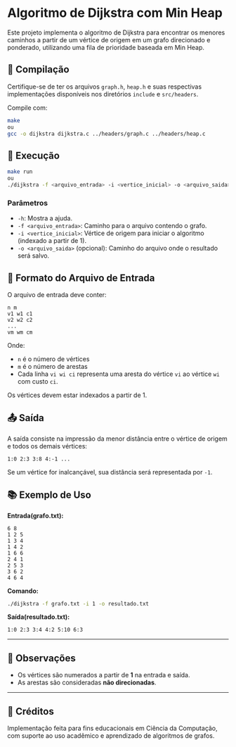 # Algoritmo de Dijkstra com Min Heap

Este projeto implementa o algoritmo de Dijkstra para encontrar os menores caminhos a partir de um vértice de origem em um grafo direcionado e ponderado, utilizando uma fila de prioridade baseada em Min Heap.

## 📌 Compilação

Certifique-se de ter os arquivos `graph.h`, `heap.h` e suas respectivas implementações disponíveis nos diretórios `include` e `src/headers`.

Compile com:

```bash
make
ou
gcc -o dijkstra dijkstra.c ../headers/graph.c ../headers/heap.c
```

## 🚀 Execução

```bash
make run
ou
./dijkstra -f <arquivo_entrada> -i <vertice_inicial> -o <arquivo_saida>
```

### Parâmetros

-   `-h`: Mostra a ajuda.
-   `-f <arquivo_entrada>`: Caminho para o arquivo contendo o grafo.
-   `-i <vertice_inicial>`: Vértice de origem para iniciar o algoritmo (indexado a partir de 1).
-   `-o <arquivo_saida>` (opcional): Caminho do arquivo onde o resultado será salvo.

## 📝 Formato do Arquivo de Entrada

O arquivo de entrada deve conter:

```
n m
v1 w1 c1
v2 w2 c2
...
vm wm cm
```

Onde:

-   `n` é o número de vértices
-   `m` é o número de arestas
-   Cada linha `vi wi ci` representa uma aresta do vértice `vi` ao vértice `wi` com custo `ci`.

Os vértices devem estar indexados a partir de 1.

## 📤 Saída

A saída consiste na impressão da menor distância entre o vértice de origem e todos os demais vértices:

```
1:0 2:3 3:8 4:-1 ...
```

Se um vértice for inalcançável, sua distância será representada por `-1`.

## 📚 Exemplo de Uso

**Entrada(grafo.txt):**

```
6 8
1 2 5
1 3 4
1 4 2
1 6 6
2 4 1
2 5 3
3 6 2
4 6 4
```

**Comando:**

```bash
./dijkstra -f grafo.txt -i 1 -o resultado.txt
```

**Saída(resultado.txt):**

```
1:0 2:3 3:4 4:2 5:10 6:3
```

---

## 📌 Observações

-   Os vértices são numerados a partir de **1** na entrada e saída.
-   As arestas são consideradas **não direcionadas**.

---

## 🤝 Créditos

Implementação feita para fins educacionais em Ciência da Computação, com suporte ao uso acadêmico e aprendizado de algoritmos de grafos.
